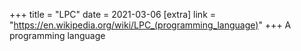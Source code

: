 +++
title = "LPC"
date = 2021-03-06
[extra]
link = "https://en.wikipedia.org/wiki/LPC_(programming_language)"
+++
A programming language

